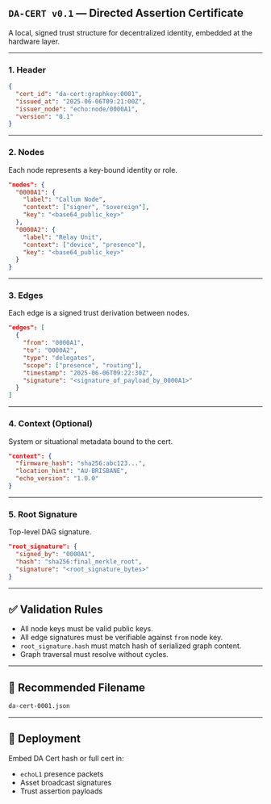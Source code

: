 ## `DA-CERT v0.1` — **Directed Assertion Certificate**

A local, signed trust structure for decentralized identity, embedded at the hardware layer.

---

### 1. **Header**

```json
{
  "cert_id": "da-cert:graphkey:0001",
  "issued_at": "2025-06-06T09:21:00Z",
  "issuer_node": "echo:node/0000A1",
  "version": "0.1"
}
```

---

### 2. **Nodes**

Each node represents a key-bound identity or role.

```json
"nodes": {
  "0000A1": {
    "label": "Callum Node",
    "context": ["signer", "sovereign"],
    "key": "<base64_public_key>"
  },
  "0000A2": {
    "label": "Relay Unit",
    "context": ["device", "presence"],
    "key": "<base64_public_key>"
  }
}
```

---

### 3. **Edges**

Each edge is a signed trust derivation between nodes.

```json
"edges": [
  {
    "from": "0000A1",
    "to": "0000A2",
    "type": "delegates",
    "scope": ["presence", "routing"],
    "timestamp": "2025-06-06T09:22:30Z",
    "signature": "<signature_of_payload_by_0000A1>"
  }
]
```

---

### 4. **Context (Optional)**

System or situational metadata bound to the cert.

```json
"context": {
  "firmware_hash": "sha256:abc123...",
  "location_hint": "AU-BRISBANE",
  "echo_version": "1.0.0"
}
```

---

### 5. **Root Signature**

Top-level DAG signature.

```json
"root_signature": {
  "signed_by": "0000A1",
  "hash": "sha256:final_merkle_root",
  "signature": "<root_signature_bytes>"
}
```

---

## ✅ Validation Rules

* All node keys must be valid public keys.
* All edge signatures must be verifiable against `from` node key.
* `root_signature.hash` must match hash of serialized graph content.
* Graph traversal must resolve without cycles.

---

## 📁 Recommended Filename

```bash
da-cert-0001.json
```

---

## 📡 Deployment

Embed DA Cert hash or full cert in:

* `echoL1` presence packets
* Asset broadcast signatures
* Trust assertion payloads

